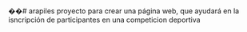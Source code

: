 ��#   a r a p i l e s 
 proyecto para crear una página web, que ayudará en la isncripción de participantes 
en una competicion deportiva
 
